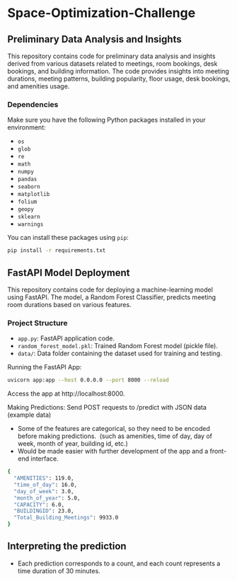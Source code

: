 # Space-Optimization-Challenge

## Preliminary Data Analysis and Insights

This repository contains code for preliminary data analysis and insights derived from various datasets related to meetings, room bookings, desk bookings, and building information. The code provides insights into meeting durations, meeting patterns, building popularity, floor usage, desk bookings, and amenities usage.

### Dependencies

Make sure you have the following Python packages installed in your environment:

- `os`
- `glob`
- `re`
- `math`
- `numpy`
- `pandas`
- `seaborn`
- `matplotlib`
- `folium`
- `geopy`
- `sklearn`
- `warnings`

You can install these packages using `pip`:

```bash
pip install -r requirements.txt
```

## FastAPI Model Deployment

This repository contains code for deploying a machine-learning model using FastAPI. The model, a Random Forest Classifier, predicts meeting room durations based on various features.

### Project Structure

- `app.py`: FastAPI application code.
- `random_forest_model.pkl`: Trained Random Forest model (pickle file).
- `data/`: Data folder containing the dataset used for training and testing.

Running the FastAPI App:
```bash
uvicorn app:app --host 0.0.0.0 --port 8000 --reload
```

Access the app at http://localhost:8000.

Making Predictions: Send POST requests to /predict with JSON data (example data)
- Some of the features are categorical, so they need to be encoded before making predictions. 
&nbsp;(such as amenities, time of day, day of week, month of year, building id, etc.)
- Would be made easier with further development of the app and a front-end interface.
```bash
{
  "AMENITIES": 119.0,
  "time_of_day": 16.0,
  "day_of_week": 3.0,
  "month_of_year": 5.0,
  "CAPACITY": 6.0,
  "BUILDINGID": 23.0,
  "Total_Building_Meetings": 9933.0
}
```

## Interpreting the prediction
- Each prediction corresponds to a count, and each count represents a time duration of 30 minutes.




